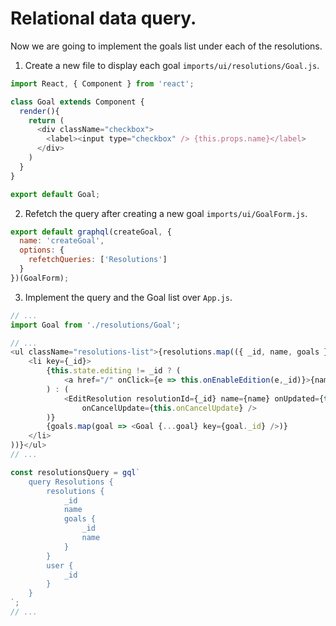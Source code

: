 # Relational data query.

Now we are going to implement the goals list under each of the resolutions.

1. Create a new file to display each goal `imports/ui/resolutions/Goal.js`.

  ```js
  import React, { Component } from 'react';

  class Goal extends Component {
    render(){
      return (
        <div className="checkbox">
          <label><input type="checkbox" /> {this.props.name}</label>
        </div>
      )
    }
  }

  export default Goal;
  ```

2. Refetch the query after creating a new goal `imports/ui/GoalForm.js`.

  ```js
  export default graphql(createGoal, { 
    name: 'createGoal',
    options: {
      refetchQueries: ['Resolutions']
    }
  })(GoalForm);
  ```

3. Implement the query and the Goal list over `App.js`.

  ```js
  // ...
  import Goal from './resolutions/Goal';

  // ...
  <ul className="resolutions-list">{resolutions.map(({ _id, name, goals }) => (
      <li key={_id}>
          {this.state.editing != _id ? (
              <a href="/" onClick={e => this.onEnableEdition(e,_id)}>{name || '...'}</a>
          ) : (
              <EditResolution resolutionId={_id} name={name} onUpdated={this.onUpdated} 
                  onCancelUpdate={this.onCancelUpdate} />
          )}
          {goals.map(goal => <Goal {...goal} key={goal._id} />)}
      </li>
  ))}</ul>
  // ...

  const resolutionsQuery = gql`
      query Resolutions {
          resolutions {
              _id
              name
              goals {
                  _id
                  name
              }
          }
          user {
              _id
          }
      }
  `;
  // ...
  ```